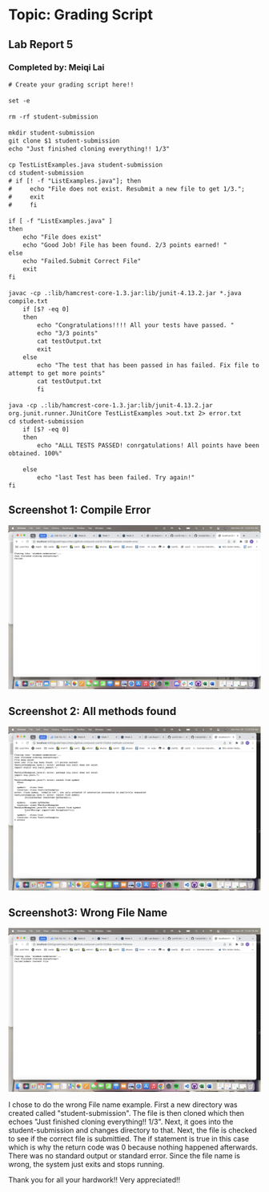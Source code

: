 # Topic: Grading Script
## Lab Report 5
### Completed by: Meiqi Lai

```
# Create your grading script here!!

set -e

rm -rf student-submission

mkdir student-submission
git clone $1 student-submission
echo "Just finished cloning everything!! 1/3"

cp TestListExamples.java student-submission
cd student-submission
# if [! -f "ListExamples.java"]; then
#     echo "File does not exist. Resubmit a new file to get 1/3.";
#     exit
#     fi

if [ -f "ListExamples.java" ] 
then
    echo "File does exist"
    echo "Good Job! File has been found. 2/3 points earned! "
else    
    echo "Failed.Submit Correct File"
    exit
fi

javac -cp .:lib/hamcrest-core-1.3.jar:lib/junit-4.13.2.jar *.java compile.txt
    if [$? -eq 0] 
    then 
        echo "Congratulations!!!! All your tests have passed. "
        echo "3/3 points"
        cat testOutput.txt
        exit
    else 
        echo "The test that has been passed in has failed. Fix file to attempt to get more points"
        cat testOutput.txt
        fi

java -cp .:lib/hamcrest-core-1.3.jar:lib/junit-4.13.2.jar org.junit.runner.JUnitCore TestListExamples >out.txt 2> error.txt
cd student-submission
    if [$? -eq 0] 
    then
        echo "ALLL TESTS PASSED! conrgatulations! All points have been obtained. 100%"
    
    else
        echo "last Test has been failed. Try again!"
fi

```

## Screenshot 1: Compile Error

![image class](compileErr.png)

## Screenshot 2: All methods found
![image class](methodsFound.png)

## Screenshot3: Wrong File Name
![image class](wrongFile.png)

I chose to do the wrong File name example. First a new directory was created called "student-submission". The file is then cloned which then echoes "Just finished cloning everything!! 1/3". Next, it goes into the student-submission and changes directory to that. Next, the file is checked to see if the correct file is submittied. The if statement is true in this case which is why the return code was 0 because nothing happened afterwards. There was no standard output or standard error. Since the file name is wrong, the system just exits and stops running.

Thank you for all your hardwork!! Very appreciated!!